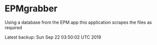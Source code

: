 # EPMgrabber
Using a database from the EPM app this application scrapes the files as required


Latest backup: Sun Sep 22 03:50:02 UTC 2019
